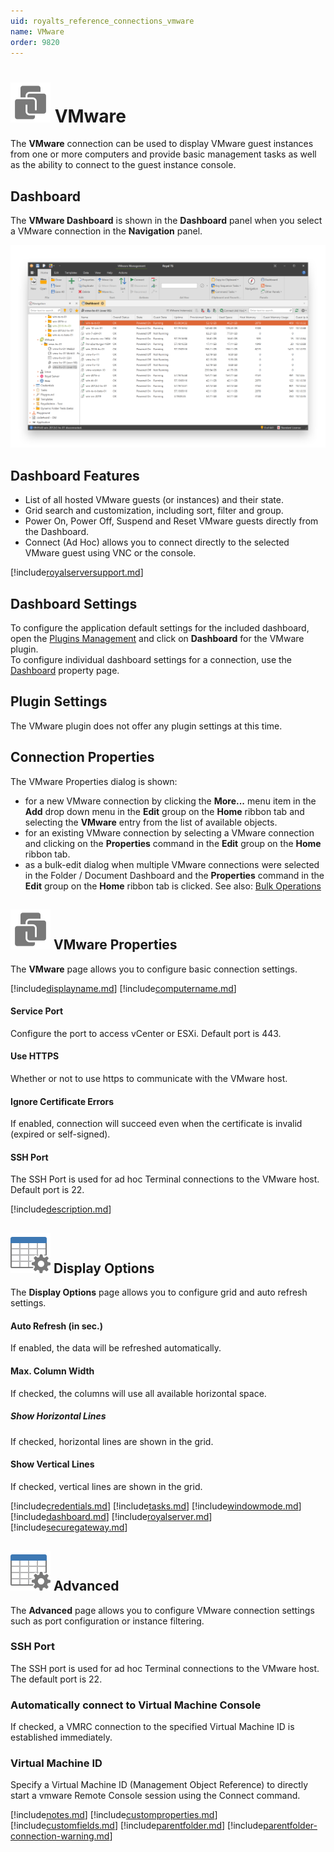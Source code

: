 ```yaml
---
uid: royalts_reference_connections_vmware
name: VMware
order: 9820
---
```


# ![](/r2022/images/RoyalTS/Plugins/Connections/VMware/SVG_PluginIcon_32.svg#img_header) VMware
The **VMware** connection can be used to display VMware guest instances from one or more computers and provide basic management tasks as well as the ability to connect to the guest instance console.

## Dashboard
The **VMware Dashboard** is shown in the **Dashboard** panel when you select a VMware connection in the **Navigation** panel.

![VMware_Dashboard](/r2022/images/RoyalTS/Plugins/Connections/VMware/vmware_dashboard.png)

## Dashboard Features
- List of all hosted VMware guests (or instances) and their state.
- Grid search and customization, including sort, filter and group.
- Power On, Power Off, Suspend and Reset VMware guests directly from the Dashboard.
- Connect (Ad Hoc) allows you to connect directly to the selected VMware guest using VNC or the console.

[!include[royalserversupport.md](~/royalts/_shared/royalserversupport.md)]

## Dashboard Settings
To configure the application default settings for the included dashboard, open the [Plugins Management](xref:royalts_intro_plugins) and click on **Dashboard** for the VMware plugin.  
To configure individual dashboard settings for a connection, use the [Dashboard](#dashboard) property page.

## Plugin Settings
The VMware plugin does not offer any plugin settings at this time.

## Connection Properties
The VMware Properties dialog is shown:
- for a new VMware connection by clicking the **More...** menu item in the **Add** drop down menu in the **Edit** group on the **Home** ribbon tab and selecting the **VMware** entry from the list of available objects.
- for an existing VMware connection by selecting a VMware connection and clicking on the **Properties** command in the **Edit** group on the **Home** ribbon tab.
- as a bulk-edit dialog when multiple VMware connections were selected in the Folder / Document Dashboard and the **Properties** command in the **Edit** group on the **Home** ribbon tab is clicked. See also: [Bulk Operations](xref:royalts_tutorials_bulk)

## ![](/r2022/images/RoyalTS/Plugins/Connections/VMware/SVG_PluginIcon_32.svg#img_header) VMware Properties
The **VMware** page allows you to configure basic connection settings.

[!include[displayname.md](~/royalts/_shared/displayname.md)]
[!include[computername.md](~/royalts/_shared/computername.md)]

#### Service Port
Configure the port to access vCenter or ESXi. Default port is 443.

#### Use HTTPS
Whether or not to use https to communicate with the VMware host.

#### Ignore Certificate Errors
If enabled, connection will succeed even when the certificate is invalid (expired or self-signed).

#### SSH Port
The SSH Port is used for ad hoc Terminal connections to the VMware host. Default port is 22.

[!include[description.md](~/royalts/_shared/description.md)]

## ![](/r2022/images/RoyalTS/Plugins/Connections/VMware/SVG_PageDisplayOptions_32.svg#img_header) Display Options
The **Display Options** page allows you to configure grid and auto refresh settings.

#### Auto Refresh (in sec.)
If enabled, the data will be refreshed automatically.

#### Max. Column Width
If checked, the columns will use all available horizontal space.

##### Show Horizontal Lines
If checked, horizontal lines are shown in the grid.

#### Show Vertical Lines
If checked, vertical lines are shown in the grid.

[!include[credentials.md](~/royalts/_shared/credentials.md)]
[!include[tasks.md](~/royalts/_shared/tasks.md)]
[!include[windowmode.md](~/royalts/_shared/windowmode.md)]
[!include[dashboard.md](~/royalts/_shared/dashboard.md)]
[!include[royalserver.md](~/royalts/_shared/royalserver.md)]
[!include[securegateway.md](~/royalts/_shared/securegateway.md)]

## ![](/r2022/images/RoyalTS/Plugins/Connections/VMware/SVG_PageDisplayOptions_32.svg#img_header) Advanced
The **Advanced** page allows you to configure VMware connection settings such as port configuration or instance filtering.

### SSH Port
The SSH port is used for ad hoc Terminal connections to the VMware host.  
The default port is 22.

### Automatically connect to Virtual Machine Console
If checked, a VMRC connection to the specified Virtual Machine ID is established immediately.

### Virtual Machine ID
Specify a Virtual Machine ID (Management Object Reference) to directly start a vmware Remote Console session using the Connect command.

[!include[notes.md](~/royalts/_shared/notes.md)]
[!include[customproperties.md](~/royalts/_shared/customproperties.md)]
[!include[customfields.md](~/royalts/_shared/customfields.md)]
[!include[parentfolder.md](~/royalts/_shared/parentfolder.md)]
[!include[parentfolder-connection-warning.md](~/royalts/_shared/parentfolder-connection-warning.md)]
